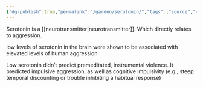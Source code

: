 ```yaml
---
{"dg-publish":true,"permalink":"/garden/serotonin/","tags":["source","compilation"]}
---
```


Serotonin is a [[neurotransmitter\|neurotransmitter]]. Which directly relates to aggression.

low levels of serotonin in the brain were shown to be associated with elevated levels of human aggression

Low serotonin didn’t predict premeditated, instrumental violence. It predicted impulsive aggression, as well as cognitive impulsivity (e.g., steep temporal discounting or trouble inhibiting a habitual response)

